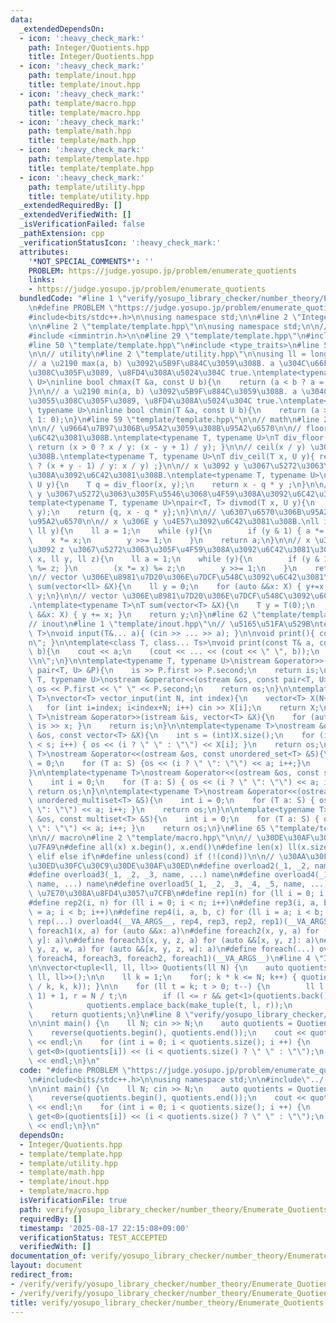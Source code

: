 ```yaml
---
data:
  _extendedDependsOn:
  - icon: ':heavy_check_mark:'
    path: Integer/Quotients.hpp
    title: Integer/Quotients.hpp
  - icon: ':heavy_check_mark:'
    path: template/inout.hpp
    title: template/inout.hpp
  - icon: ':heavy_check_mark:'
    path: template/macro.hpp
    title: template/macro.hpp
  - icon: ':heavy_check_mark:'
    path: template/math.hpp
    title: template/math.hpp
  - icon: ':heavy_check_mark:'
    path: template/template.hpp
    title: template/template.hpp
  - icon: ':heavy_check_mark:'
    path: template/utility.hpp
    title: template/utility.hpp
  _extendedRequiredBy: []
  _extendedVerifiedWith: []
  _isVerificationFailed: false
  _pathExtension: cpp
  _verificationStatusIcon: ':heavy_check_mark:'
  attributes:
    '*NOT_SPECIAL_COMMENTS*': ''
    PROBLEM: https://judge.yosupo.jp/problem/enumerate_quotients
    links:
    - https://judge.yosupo.jp/problem/enumerate_quotients
  bundledCode: "#line 1 \"verify/yosupo_library_checker/number_theory/Enumerate_Quotients.test.cpp\"\
    \n#define PROBLEM \"https://judge.yosupo.jp/problem/enumerate_quotients\"\n\n\
    #include<bits/stdc++.h>\n\nusing namespace std;\n\n#line 2 \"Integer/Quotients.hpp\"\
    \n\n#line 2 \"template/template.hpp\"\n\nusing namespace std;\n\n// intrinstic\n\
    #include <immintrin.h>\n\n#line 29 \"template/template.hpp\"\n#include <initializer_list>\n\
    #line 50 \"template/template.hpp\"\n#include <type_traits>\n#line 56 \"template/template.hpp\"\
    \n\n// utility\n#line 2 \"template/utility.hpp\"\n\nusing ll = long long;\n\n\
    // a \u2190 max(a, b) \u3092\u5B9F\u884C\u3059\u308B. a \u304C\u66F4\u65B0\u3055\
    \u308C\u305F\u3089, \u8FD4\u308A\u5024\u304C true.\ntemplate<typename T, typename\
    \ U>\ninline bool chmax(T &a, const U b){\n    return (a < b ? a = b, 1: 0);\n\
    }\n\n// a \u2190 min(a, b) \u3092\u5B9F\u884C\u3059\u308B. a \u304C\u66F4\u65B0\
    \u3055\u308C\u305F\u3089, \u8FD4\u308A\u5024\u304C true.\ntemplate<typename T,\
    \ typename U>\ninline bool chmin(T &a, const U b){\n    return (a > b ? a = b,\
    \ 1: 0);\n}\n#line 59 \"template/template.hpp\"\n\n// math\n#line 2 \"template/math.hpp\"\
    \n\n// \u9664\u7B97\u306B\u95A2\u3059\u308B\u95A2\u6570\n\n// floor(x / y) \u3092\
    \u6C42\u3081\u308B.\ntemplate<typename T, typename U>\nT div_floor(T x, U y){\
    \ return (x > 0 ? x / y: (x - y + 1) / y); }\n\n// ceil(x / y) \u3092\u6C42\u3081\
    \u308B.\ntemplate<typename T, typename U>\nT div_ceil(T x, U y){ return (x > 0\
    \ ? (x + y - 1) / y: x / y) ;}\n\n// x \u3092 y \u3067\u5272\u3063\u305F\u4F59\
    \u308A\u3092\u6C42\u3081\u308B.\ntemplate<typename T, typename U>\nT mod(T x,\
    \ U y){\n    T q = div_floor(x, y);\n    return x - q * y ;\n}\n\n// x \u3092\
    \ y \u3067\u5272\u3063\u305F\u5546\u3068\u4F59\u308A\u3092\u6C42\u3081\u308B.\n\
    template<typename T, typename U>\npair<T, T> divmod(T x, U y){\n    T q = floor(x,\
    \ y);\n    return {q, x - q * y};\n}\n\n// \u6307\u6570\u306B\u95A2\u3059\u308B\
    \u95A2\u6570\n\n// x \u306E y \u4E57\u3092\u6C42\u3081\u308B.\nll intpow(ll x,\
    \ ll y){\n    ll a = 1;\n    while (y){\n        if (y & 1) { a *= x; }\n    \
    \    x *= x;\n        y >>= 1;\n    }\n    return a;\n}\n\n// x \u306E y \u4E57\
    \u3092 z \u3067\u5272\u3063\u305F\u4F59\u308A\u3092\u6C42\u3081\u308B.\nll modpow(ll\
    \ x, ll y, ll z){\n    ll a = 1;\n    while (y){\n        if (y & 1) { (a *= x)\
    \ %= z; }\n        (x *= x) %= z;\n        y >>= 1;\n    }\n    return a;\n}\n\
    \n// vector \u306E\u8981\u7D20\u306E\u7DCF\u548C\u3092\u6C42\u3081\u308B.\nll\
    \ sum(vector<ll> &X){\n    ll y = 0;\n    for (auto &&x: X) { y+=x; }\n    return\
    \ y;\n}\n\n// vector \u306E\u8981\u7D20\u306E\u7DCF\u548C\u3092\u6C42\u3081\u308B\
    .\ntemplate<typename T>\nT sum(vector<T> &X){\n    T y = T(0);\n    for (auto\
    \ &&x: X) { y += x; }\n    return y;\n}\n#line 62 \"template/template.hpp\"\n\n\
    // inout\n#line 1 \"template/inout.hpp\"\n// \u5165\u51FA\u529B\ntemplate<class...\
    \ T>\nvoid input(T&... a){ (cin >> ... >> a); }\n\nvoid print(){ cout << \"\\\
    n\"; }\n\ntemplate<class T, class... Ts>\nvoid print(const T& a, const Ts&...\
    \ b){\n    cout << a;\n    (cout << ... << (cout << \" \", b));\n    cout << \"\
    \\n\";\n}\n\ntemplate<typename T, typename U>\nistream &operator>>(istream &is,\
    \ pair<T, U> &P){\n    is >> P.first >> P.second;\n    return is;\n}\n\ntemplate<typename\
    \ T, typename U>\nostream &operator<<(ostream &os, const pair<T, U> &P){\n   \
    \ os << P.first << \" \" << P.second;\n    return os;\n}\n\ntemplate<typename\
    \ T>\nvector<T> vector_input(int N, int index){\n    vector<T> X(N+index);\n \
    \   for (int i=index; i<index+N; i++) cin >> X[i];\n    return X;\n}\n\ntemplate<typename\
    \ T>\nistream &operator>>(istream &is, vector<T> &X){\n    for (auto &x: X) {\
    \ is >> x; }\n    return is;\n}\n\ntemplate<typename T>\nostream &operator<<(ostream\
    \ &os, const vector<T> &X){\n    int s = (int)X.size();\n    for (int i = 0; i\
    \ < s; i++) { os << (i ? \" \" : \"\") << X[i]; }\n    return os;\n}\n\ntemplate<typename\
    \ T>\nostream &operator<<(ostream &os, const unordered_set<T> &S){\n    int i\
    \ = 0;\n    for (T a: S) {os << (i ? \" \": \"\") << a; i++;}\n    return os;\n\
    }\n\ntemplate<typename T>\nostream &operator<<(ostream &os, const set<T> &S){\n\
    \    int i = 0;\n    for (T a: S) { os << (i ? \" \": \"\") << a; i++; }\n   \
    \ return os;\n}\n\ntemplate<typename T>\nostream &operator<<(ostream &os, const\
    \ unordered_multiset<T> &S){\n    int i = 0;\n    for (T a: S) { os << (i ? \"\
    \ \": \"\") << a; i++; }\n    return os;\n}\n\ntemplate<typename T>\nostream &operator<<(ostream\
    \ &os, const multiset<T> &S){\n    int i = 0;\n    for (T a: S) { os << (i ? \"\
    \ \": \"\") << a; i++; }\n    return os;\n}\n#line 65 \"template/template.hpp\"\
    \n\n// macro\n#line 2 \"template/macro.hpp\"\n\n// \u30DE\u30AF\u30ED\u306E\u5B9A\
    \u7FA9\n#define all(x) x.begin(), x.end()\n#define len(x) ll(x.size())\n#define\
    \ elif else if\n#define unless(cond) if (!(cond))\n\n// \u30AA\u30FC\u30D0\u30FC\
    \u30ED\u30FC\u30C9\u30DE\u30AF\u30ED\n#define overload2(_1, _2, name, ...) name\n\
    #define overload3(_1, _2, _3, name, ...) name\n#define overload4(_1, _2, _3, _4,\
    \ name, ...) name\n#define overload5(_1, _2, _3, _4, _5, name, ...) name\n\n//\
    \ \u7E70\u308A\u8FD4\u3057\u7CFB\n#define rep1(n) for (ll i = 0; i < n; i++)\n\
    #define rep2(i, n) for (ll i = 0; i < n; i++)\n#define rep3(i, a, b) for (ll i\
    \ = a; i < b; i++)\n#define rep4(i, a, b, c) for (ll i = a; i < b; i += c)\n#define\
    \ rep(...) overload4(__VA_ARGS__, rep4, rep3, rep2, rep1)(__VA_ARGS__)\n\n#define\
    \ foreach1(x, a) for (auto &&x: a)\n#define foreach2(x, y, a) for (auto &&[x,\
    \ y]: a)\n#define foreach3(x, y, z, a) for (auto &&[x, y, z]: a)\n#define foreach4(x,\
    \ y, z, w, a) for (auto &&[x, y, z, w]: a)\n#define foreach(...) overload5(__VA_ARGS__,\
    \ foreach4, foreach3, foreach2, foreach1)(__VA_ARGS__)\n#line 4 \"Integer/Quotients.hpp\"\
    \n\nvector<tuple<ll, ll, ll>> Quotients(ll N) {\n    auto quotients = vector<tuple<ll,\
    \ ll, ll>>();\n\n    ll k = 1;\n    for(; k * k <= N; k++) { quotients.emplace_back(make_tuple(N\
    \ / k, k, k)); }\n\n    for (ll t = k; t > 0; t--) {\n        ll l = N / (t +\
    \ 1) + 1, r = N / t;\n        if (l <= r && get<1>(quotients.back()) < l) {\n\
    \            quotients.emplace_back(make_tuple(t, l, r));\n        }\n    }\n\n\
    \    return quotients;\n}\n#line 8 \"verify/yosupo_library_checker/number_theory/Enumerate_Quotients.test.cpp\"\
    \n\nint main() {\n    ll N; cin >> N;\n    auto quotients = Quotients(N);\n\n\
    \    reverse(quotients.begin(), quotients.end());\n    cout << quotients.size()\
    \ << endl;\n    for (int i = 0; i < quotients.size(); i ++) {\n        cout <<\
    \ get<0>(quotients[i]) << (i < quotients.size() ? \" \" : \"\");\n    }\n    cout\
    \ << endl;\n}\n"
  code: "#define PROBLEM \"https://judge.yosupo.jp/problem/enumerate_quotients\"\n\
    \n#include<bits/stdc++.h>\n\nusing namespace std;\n\n#include\"../../../Integer/Quotients.hpp\"\
    \n\nint main() {\n    ll N; cin >> N;\n    auto quotients = Quotients(N);\n\n\
    \    reverse(quotients.begin(), quotients.end());\n    cout << quotients.size()\
    \ << endl;\n    for (int i = 0; i < quotients.size(); i ++) {\n        cout <<\
    \ get<0>(quotients[i]) << (i < quotients.size() ? \" \" : \"\");\n    }\n    cout\
    \ << endl;\n}\n"
  dependsOn:
  - Integer/Quotients.hpp
  - template/template.hpp
  - template/utility.hpp
  - template/math.hpp
  - template/inout.hpp
  - template/macro.hpp
  isVerificationFile: true
  path: verify/yosupo_library_checker/number_theory/Enumerate_Quotients.test.cpp
  requiredBy: []
  timestamp: '2025-08-17 22:15:08+09:00'
  verificationStatus: TEST_ACCEPTED
  verifiedWith: []
documentation_of: verify/yosupo_library_checker/number_theory/Enumerate_Quotients.test.cpp
layout: document
redirect_from:
- /verify/verify/yosupo_library_checker/number_theory/Enumerate_Quotients.test.cpp
- /verify/verify/yosupo_library_checker/number_theory/Enumerate_Quotients.test.cpp.html
title: verify/yosupo_library_checker/number_theory/Enumerate_Quotients.test.cpp
---
```

